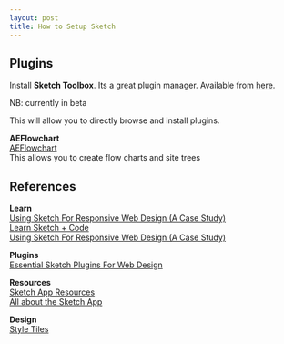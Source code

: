 ```yaml
---
layout: post
title: How to Setup Sketch
---
```


## Plugins

Install **Sketch Toolbox**. Its a great plugin manager. Available from [here](http://sketchtoolbox.com/).  

NB: currently in beta  

This will allow you to directly browse and install plugins.

**AEFlowchart**  
[AEFlowchart](https://github.com/tadija/AEFlowchart)  
This allows you to create flow charts and site trees

## References

**Learn**  
[Using Sketch For Responsive Web Design (A Case Study)](https://www.smashingmagazine.com/2015/04/using-sketch-for-responsive-web-design-case-study/)  
[Learn Sketch + Code](https://designcode.io/sketch)  
[Using Sketch For Responsive Web Design (A Case Study)](https://www.smashingmagazine.com/2015/04/using-sketch-for-responsive-web-design-case-study/)  

**Plugins**  
[Essential Sketch Plugins For Web Design](http://www.newmediacampaigns.com/blog/essential-sketch-plugins-for-web-design)  

**Resources**  
[Sketch App Resources](http://www.sketchappsources.com/)  
[All about the Sketch App](https://medium.com/sketch-app)  

**Design**  
[Style Tiles](http://styletil.es/)  

